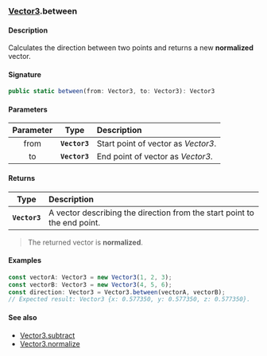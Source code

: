### [Vector3](./vector3.md).between
#### Description
Calculates the direction between two points and returns a new **normalized** vector.

#### Signature
```typescript
public static between(from: Vector3, to: Vector3): Vector3
```
#### Parameters
|Parameter|Type|Description|
|:-:|:-:|:-|
|from|**`Vector3`**|Start point of vector as *Vector3*.|
|to|**`Vector3`**|End point of vector as *Vector3*.|

#### Returns
|Type|Description|
|:-:|:-|
|**`Vector3`**|A vector describing the direction from the start point to the end point.|
>The returned vector is **normalized**.

#### Examples
```typescript
const vectorA: Vector3 = new Vector3(1, 2, 3);
const vectorB: Vector3 = new Vector3(4, 5, 6);
const direction: Vector3 = Vector3.between(vectorA, vectorB);
// Expected result: Vector3 {x: 0.577350, y: 0.577350, z: 0.577350}.
```

#### See also
- [Vector3.subtract](./)
- [Vector3.normalize](./)